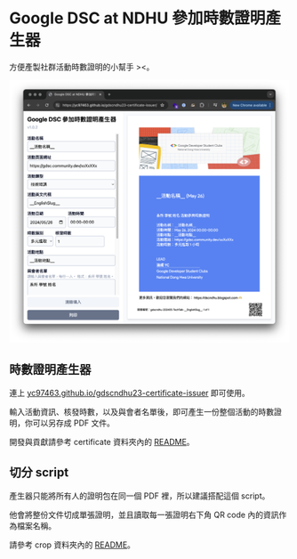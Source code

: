 # Google DSC at NDHU 參加時數證明產生器

方便產製社群活動時數證明的小幫手 ><。

![Alt text](assets/screenshot.png)

## 時數證明產生器

連上 [yc97463.github.io/gdscndhu23-certificate-issuer](https://yc97463.github.io/gdscndhu23-certificate-issuer/) 即可使用。

輸入活動資訊、核發時數，以及與會者名單後，即可產生一份整個活動的時數證明，你可以另存成 PDF 文件。

開發與貢獻請參考 certificate 資料夾內的 [README](certificate/README.md)。

## 切分 script

產生器只能將所有人的證明包在同一個 PDF 裡，所以建議搭配這個 script。

他會將整份文件切成單張證明，並且讀取每一張證明右下角 QR code 內的資訊作為檔案名稱。

請參考 crop 資料夾內的 [README](crop/README.md)。